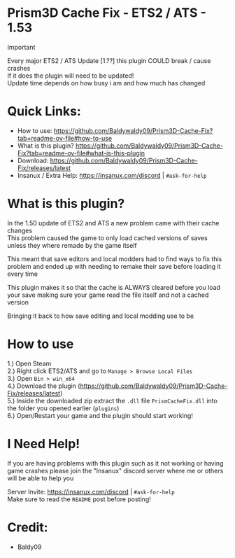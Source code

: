 # Prism3D Cache Fix - ETS2 / ATS - 1.53

> [!IMPORTANT]
> Every major ETS2 / ATS Update [1.??] this plugin COULD break / cause crashes<br>
>  If it does the plugin will need to be updated!<br>
> Update time depends on how busy i am and how much has changed

# Quick Links:
- How to use: https://github.com/Baldywaldy09/Prism3D-Cache-Fix?tab=readme-ov-file#how-to-use
- What is this plugin? https://github.com/Baldywaldy09/Prism3D-Cache-Fix?tab=readme-ov-file#what-is-this-plugin
- Download: https://github.com/Baldywaldy09/Prism3D-Cache-Fix/releases/latest
- Insanux / Extra Help: https://insanux.com/discord | `#ask-for-help`

# What is this plugin?
In the 1.50 update of ETS2 and ATS a new problem came with their cache changes <br>
This problem caused the game to only load cached versions of saves unless they where remade by the game itself<br>

This meant that save editors and local modders had to find ways to fix this problem and ended up with needing to remake their save before loading it every time<br>

This plugin makes it so that the cache is ALWAYS cleared before you load your save making sure your game read the file itself and not a cached version<br>

Bringing it back to how save editing and local modding use to be

# How to use
1.) Open Steam<br>
2.) Right click ETS2/ATS and go to `Manage > Browse Local Files`<br>
3.) Open `Bin > win_x64`<br>
4.) Download the plugin (https://github.com/Baldywaldy09/Prism3D-Cache-Fix/releases/latest)<br>
5.) Inside the downloaded zip extract the `.dll` file `PrismCacheFix.dll` into the folder you opened earlier (`plugins`)<br>
6.) Open/Restart your game and the plugin should start working!<br>

# I Need Help!
If you are having problems with this plugin such as it not working or having game crashes please join the "Insanux" discord server where me or others will be able to help you<br>

Server Invite: https://insanux.com/discord | `#ask-for-help`
<br>
Make sure to read the `README` post before posting!

# Credit: 
- Baldy09
